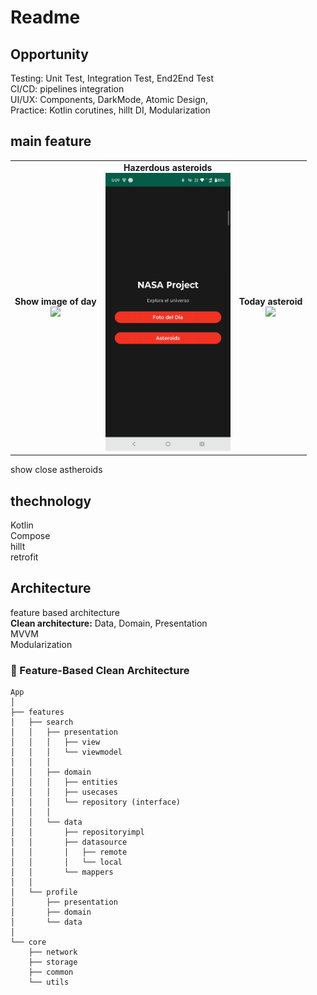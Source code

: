 # Readme


## Opportunity

Testing: Unit Test, Integration Test, End2End Test<br>
CI/CD: pipelines integration<br>
UI/UX: Components, DarkMode, Atomic Design, <br>
Practice: Kotlin corutines, hillt DI, Modularization <br>


## main feature
<table>
  <tr>
    <td align="center">
      <strong>Show image of day</strong><br>
      <img src="images/Adobe Express - fotodeldia.gif" width="200">
    </td>
    <td align="center">
      <strong>Hazerdous asteroids</strong><br>
      <img src="images/Adobe Express - hazerdous.gif" width="200">
    </td>
    <td align="center">
      <strong>Today asteroid</strong><br>
      <img src="images/Adobe Express - todayasteroid.gif" width="200">
    </td>
  </tr>
</table>




show close astheroids<br>

## thechnology

Kotlin<br>
Compose<br>
hillt<br>
retrofit<br>

## Architecture

feature based architecture<br>
**Clean architecture:** Data, Domain, Presentation<br>
MVVM<br>
Modularization<br>


### 🧩 Feature-Based Clean Architecture

```
App
│
├── features
│   ├── search
│   │   ├── presentation
│   │   │   ├── view
│   │   │   └── viewmodel
│   │   │
│   │   ├── domain
│   │   │   ├── entities
│   │   │   ├── usecases
│   │   │   └── repository (interface)
│   │   │
│   │   └── data
│   │       ├── repositoryimpl
│   │       ├── datasource
│   │       │   ├── remote
│   │       │   └── local
│   │       └── mappers
│   │
│   └── profile
│       ├── presentation
│       ├── domain
│       └── data
│
└── core
    ├── network
    ├── storage
    ├── common
    └── utils
```





